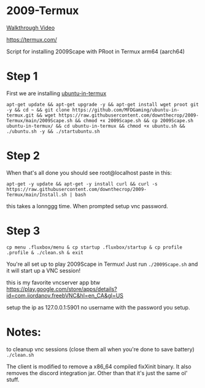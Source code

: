 # 2009-Termux

[Walkthrough Video](https://www.youtube.com/watch?v=YyfRnlv9cJ8)

https://termux.com/

Script for installing 2009Scape with PRoot in Termux arm64 (aarch64)

# Step 1

First we are installing [ubuntu-in-termux](https://github.com/MFDGaming/ubuntu-in-termux)

`apt-get update && apt-get upgrade -y && apt-get install wget proot git -y && cd ~ && git clone https://github.com/MFDGaming/ubuntu-in-termux.git && wget https://raw.githubusercontent.com/downthecrop/2009-Termux/main/2009Scape.sh && chmod +x 2009Scape.sh && cp 2009Scape.sh ubuntu-in-termux/ && cd ubuntu-in-termux && chmod +x ubuntu.sh && ./ubuntu.sh -y && ./startubuntu.sh`


# Step 2

When that's all done you should see root@localhost paste in this: 




`apt-get -y update && apt-get -y install curl && curl -s https://raw.githubusercontent.com/downthecrop/2009-Termux/main/Install.sh | bash`


this takes a lonnggg time. When prompted setup vnc password.

# Step 3

`cp menu .fluxbox/menu &
cp startup .fluxbox/startup &
cp profile .profile &
./clean.sh &
exit
`

You're all set up to play 2009Scape in Termux! Just run `./2009Scape.sh` and it will start up a VNC session!

this is my favorite vncserver app btw https://play.google.com/store/apps/details?id=com.iiordanov.freebVNC&hl=en_CA&gl=US

setup the ip as 127.0.0.1:5901 no username with the password you setup. 


# Notes:

to cleanup vnc sessions (close them all when you're done to save battery) `./clean.sh`

The client is modified to remove a x86_64 compiled fixXinit binary. It also removes the discord integration jar. Other than that it's just the same ol' stuff.

